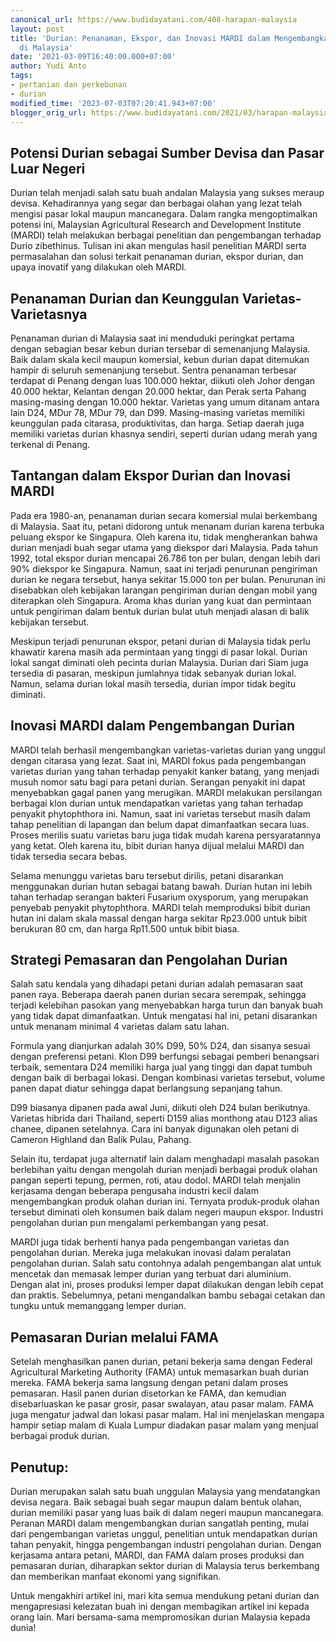 ```yaml
---
canonical_url: https://www.budidayatani.com/408-harapan-malaysia
layout: post
title: 'Durian: Penanaman, Ekspor, dan Inovasi MARDI dalam Mengembangkan Buah Durian
  di Malaysia'
date: '2021-03-09T16:40:00.000+07:00'
author: Yudi Anto
tags:
- pertanian dan perkebunan
- durian
modified_time: '2023-07-03T07:20:41.943+07:00'
blogger_orig_url: https://www.budidayatani.com/2021/03/harapan-malaysia-pada-sang-raja-buah.html
---
```


<h2>Potensi Durian sebagai Sumber Devisa dan Pasar Luar Negeri</h2><p>Durian telah menjadi salah satu buah andalan Malaysia yang sukses meraup devisa. Kehadirannya yang segar dan berbagai olahan yang lezat telah mengisi pasar lokal maupun mancanegara. Dalam rangka mengoptimalkan potensi ini, Malaysian Agricultural Research and Development Institute (MARDI) telah melakukan berbagai penelitian dan pengembangan terhadap Durio zibethinus. Tulisan ini akan mengulas hasil penelitian MARDI serta permasalahan dan solusi terkait penanaman durian, ekspor durian, dan upaya inovatif yang dilakukan oleh MARDI.</p><h2>Penanaman Durian dan Keunggulan Varietas-Varietasnya</h2><p>Penanaman durian di Malaysia saat ini menduduki peringkat pertama dengan sebagian besar kebun durian tersebar di semenanjung Malaysia. Baik dalam skala kecil maupun komersial, kebun durian dapat ditemukan hampir di seluruh semenanjung tersebut. Sentra penanaman terbesar terdapat di Penang dengan luas 100.000 hektar, diikuti oleh Johor dengan 40.000 hektar, Kelantan dengan 20.000 hektar, dan Perak serta Pahang masing-masing dengan 10.000 hektar. Varietas yang umum ditanam antara lain D24, MDur 78, MDur 79, dan D99. Masing-masing varietas memiliki keunggulan pada citarasa, produktivitas, dan harga. Setiap daerah juga memiliki varietas durian khasnya sendiri, seperti durian udang merah yang terkenal di Penang.</p><h2>Tantangan dalam Ekspor Durian dan Inovasi MARDI</h2><p>Pada era 1980-an, penanaman durian secara komersial mulai berkembang di Malaysia. Saat itu, petani didorong untuk menanam durian karena terbuka peluang ekspor ke Singapura. Oleh karena itu, tidak mengherankan bahwa durian menjadi buah segar utama yang diekspor dari Malaysia. Pada tahun 1992, total ekspor durian mencapai 26.786 ton per bulan, dengan lebih dari 90% diekspor ke Singapura. Namun, saat ini terjadi penurunan pengiriman durian ke negara tersebut, hanya sekitar 15.000 ton per bulan. Penurunan ini disebabkan oleh kebijakan larangan pengiriman durian dengan mobil yang diterapkan oleh Singapura. Aroma khas durian yang kuat dan permintaan untuk pengiriman dalam bentuk durian bulat utuh menjadi alasan di balik kebijakan tersebut.</p><p>Meskipun terjadi penurunan ekspor, petani durian di Malaysia tidak perlu khawatir karena masih ada permintaan yang tinggi di pasar lokal. Durian lokal sangat diminati oleh pecinta durian Malaysia. Durian dari Siam juga tersedia di pasaran, meskipun jumlahnya tidak sebanyak durian lokal. Namun, selama durian lokal masih tersedia, durian impor tidak begitu diminati.</p><h2>Inovasi MARDI dalam Pengembangan Durian</h2><p>MARDI telah berhasil mengembangkan varietas-varietas durian yang unggul dengan citarasa yang lezat. Saat ini, MARDI fokus pada pengembangan varietas durian yang tahan terhadap penyakit kanker batang, yang menjadi musuh nomor satu bagi para petani durian. Serangan penyakit ini dapat menyebabkan gagal panen yang merugikan. MARDI melakukan persilangan berbagai klon durian untuk mendapatkan varietas yang tahan terhadap penyakit phytophthora ini. Namun, saat ini varietas tersebut masih dalam tahap penelitian di lapangan dan belum dapat dimanfaatkan secara luas. Proses merilis suatu varietas baru juga tidak mudah karena persyaratannya yang ketat. Oleh karena itu, bibit durian hanya dijual melalui MARDI dan tidak tersedia secara bebas.</p><p>Selama menunggu varietas baru tersebut dirilis, petani disarankan menggunakan durian hutan sebagai batang bawah. Durian hutan ini lebih tahan terhadap serangan bakteri Fusarium oxysporum, yang merupakan penyebab penyakit phytophthora. MARDI telah memproduksi bibit durian hutan ini dalam skala massal dengan harga sekitar Rp23.000 untuk bibit berukuran 80 cm, dan harga Rp11.500 untuk bibit biasa.</p><h2>Strategi Pemasaran dan Pengolahan Durian</h2><p>Salah satu kendala yang dihadapi petani durian adalah pemasaran saat panen raya. Beberapa daerah panen durian secara serempak, sehingga terjadi kelebihan pasokan yang menyebabkan harga turun dan banyak buah yang tidak dapat dimanfaatkan. Untuk mengatasi hal ini, petani disarankan untuk menanam minimal 4 varietas dalam satu lahan.</p><p>Formula yang dianjurkan adalah 30% D99, 50% D24, dan sisanya sesuai dengan preferensi petani. Klon D99 berfungsi sebagai pemberi benangsari terbaik, sementara D24 memiliki harga jual yang tinggi dan dapat tumbuh dengan baik di berbagai lokasi. Dengan kombinasi varietas tersebut, volume panen dapat diatur sehingga dapat berlangsung sepanjang tahun.</p><p>D99 biasanya dipanen pada awal Juni, diikuti oleh D24 bulan berikutnya. Varietas hibrida dari Thailand, seperti D159 alias monthong atau D123 alias chanee, dipanen setelahnya. Cara ini banyak digunakan oleh petani di Cameron Highland dan Balik Pulau, Pahang.</p><p>Selain itu, terdapat juga alternatif lain dalam menghadapi masalah pasokan berlebihan yaitu dengan mengolah durian menjadi berbagai produk olahan pangan seperti tepung, permen, roti, atau dodol. MARDI telah menjalin kerjasama dengan beberapa pengusaha industri kecil dalam mengembangkan produk olahan durian ini. Ternyata produk-produk olahan tersebut diminati oleh konsumen baik dalam negeri maupun ekspor. Industri pengolahan durian pun mengalami perkembangan yang pesat.</p><p>MARDI juga tidak berhenti hanya pada pengembangan varietas dan pengolahan durian. Mereka juga melakukan inovasi dalam peralatan pengolahan durian. Salah satu contohnya adalah pengembangan alat untuk mencetak dan memasak lemper durian yang terbuat dari aluminium. Dengan alat ini, proses produksi lemper dapat dilakukan dengan lebih cepat dan praktis. Sebelumnya, petani mengandalkan bambu sebagai cetakan dan tungku untuk memanggang lemper durian.</p><h2>Pemasaran Durian melalui FAMA</h2><p>Setelah menghasilkan panen durian, petani bekerja sama dengan Federal Agricultural Marketing Authority (FAMA) untuk memasarkan buah durian mereka. FAMA bekerja sama langsung dengan petani dalam proses pemasaran. Hasil panen durian disetorkan ke FAMA, dan kemudian disebarluaskan ke pasar grosir, pasar swalayan, atau pasar malam. FAMA juga mengatur jadwal dan lokasi pasar malam. Hal ini menjelaskan mengapa hampir setiap malam di Kuala Lumpur diadakan pasar malam yang menjual berbagai produk durian.</p><h2>Penutup:</h2><p>Durian merupakan salah satu buah unggulan Malaysia yang mendatangkan devisa negara. Baik sebagai buah segar maupun dalam bentuk olahan, durian memiliki pasar yang luas baik di dalam negeri maupun mancanegara. Peranan MARDI dalam mengembangkan durian sangatlah penting, mulai dari pengembangan varietas unggul, penelitian untuk mendapatkan durian tahan penyakit, hingga pengembangan industri pengolahan durian. Dengan kerjasama antara petani, MARDI, dan FAMA dalam proses produksi dan pemasaran durian, diharapkan sektor durian di Malaysia terus berkembang dan memberikan manfaat ekonomi yang signifikan.</p><p>Untuk mengakhiri artikel ini, mari kita semua mendukung petani durian dan mengapresiasi kelezatan buah ini dengan membagikan artikel ini kepada orang lain. Mari bersama-sama mempromosikan durian Malaysia kepada dunia!</p>